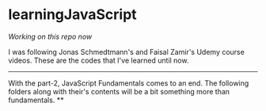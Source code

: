# learningJavaScript


*Working on this repo now*



I was following Jonas Schmedtmann's and Faisal Zamir's Udemy course videos. These are the codes that I've learned until now.




*****
With the part-2, 
    JavaScript Fundamentals comes to an end. The following folders along with their's contents will be a bit something more than fundamentals. 
**

